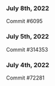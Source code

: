 ### July 8th, 2022

Commit #6095

### July 5th, 2022

Commit #314353


### July 4th, 2022

Commit #72281

